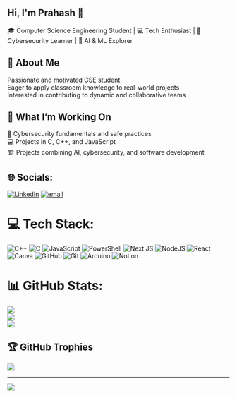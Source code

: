 ## Hi, I'm Prahash 👋
🎓 Computer Science Engineering Student | 💻 Tech Enthusiast | 🔐 Cybersecurity Learner | 🤖 AI & ML Explorer

## 🚀 About Me
Passionate and motivated CSE student <br/>
Eager to apply classroom knowledge to real-world projects <br/>
Interested in contributing to dynamic and collaborative teams <br/>

## 🔭 What I’m Working On
🔐 Cybersecurity fundamentals and safe practices <br/>
💻 Projects in C, C++, and JavaScript <br/>
🏗️ Projects combining AI, cybersecurity, and software development <br/>


## 🌐 Socials:
[![LinkedIn](https://img.shields.io/badge/LinkedIn-%230077B5.svg?logo=linkedin&logoColor=white)](https://linkedin.com/in/prahash-khanal-b9328628a) [![email](https://img.shields.io/badge/Email-D14836?logo=gmail&logoColor=white)](mailto:prahashg99@gmail.com) 

# 💻 Tech Stack:
![C++](https://img.shields.io/badge/c++-%2300599C.svg?style=for-the-badge&logo=c%2B%2B&logoColor=white) ![C](https://img.shields.io/badge/c-%2300599C.svg?style=for-the-badge&logo=c&logoColor=white) ![JavaScript](https://img.shields.io/badge/javascript-%23323330.svg?style=for-the-badge&logo=javascript&logoColor=%23F7DF1E) ![PowerShell](https://img.shields.io/badge/PowerShell-%235391FE.svg?style=for-the-badge&logo=powershell&logoColor=white) ![Next JS](https://img.shields.io/badge/Next-black?style=for-the-badge&logo=next.js&logoColor=white) ![NodeJS](https://img.shields.io/badge/node.js-6DA55F?style=for-the-badge&logo=node.js&logoColor=white) ![React](https://img.shields.io/badge/react-%2320232a.svg?style=for-the-badge&logo=react&logoColor=%2361DAFB) ![Canva](https://img.shields.io/badge/Canva-%2300C4CC.svg?style=for-the-badge&logo=Canva&logoColor=white) ![GitHub](https://img.shields.io/badge/github-%23121011.svg?style=for-the-badge&logo=github&logoColor=white) ![Git](https://img.shields.io/badge/git-%23F05033.svg?style=for-the-badge&logo=git&logoColor=white) ![Arduino](https://img.shields.io/badge/-Arduino-00979D?style=for-the-badge&logo=Arduino&logoColor=white) ![Notion](https://img.shields.io/badge/Notion-%23000000.svg?style=for-the-badge&logo=notion&logoColor=white)
# 📊 GitHub Stats:
![](https://github-readme-stats.vercel.app/api?username=prahashkhanal&theme=dark&hide_border=false&include_all_commits=false&count_private=false)<br/>
![](https://nirzak-streak-stats.vercel.app/?user=prahashkhanal&theme=dark&hide_border=false)<br/>
![](https://github-readme-stats.vercel.app/api/top-langs/?username=prahashkhanal&theme=dark&hide_border=false&include_all_commits=false&count_private=false&layout=compact)

## 🏆 GitHub Trophies
![](https://github-profile-trophy.vercel.app/?username=prahashkhanal&theme=neon&no-frame=false&no-bg=true&margin-w=4)

---
[![](https://visitcount.itsvg.in/api?id=prahashkhanal&icon=0&color=8)](https://visitcount.itsvg.in)

<!-- Proudly created with GPRM ( https://gprm.itsvg.in ) -->
